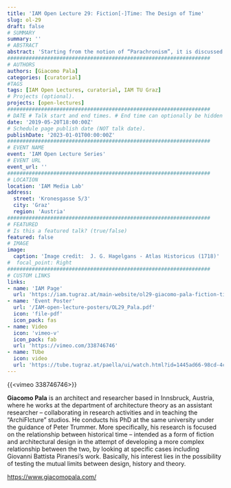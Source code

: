 ```yaml
---
title: 'IAM Open Lecture 29: Fiction[-]Time: The Design of Time'
slug: ol-29
draft: false
# SUMMARY
summary: ''
# ABSTRACT 
abstract: 'Starting from the notion of “Parachronism”, it is discussed the problem of our relationship with historical time (past, present and future) as both timely and timeless. It is both at the foundation of modernity (with its post-, hyper- and meta-) and a contemporary issue as in politics, as in architecture. This presentation will try to propose and stimulate some questions on how to develop an approach to time and history that takes account of its non-linearity: a conception in which the past, the present and the future are seen as one. Then, it is discussed how architecture can be something beyond the mere building of a material object, becoming instead a cultural object, bearer of ideological, cultural, popular or mythological values.'
##################################################################
# AUTHORS 
authors: [Giacomo Pala]
categories: [curatorial]
#TAGS
tags: [IAM Open Lectures, curatorial, IAM TU Graz]
# Projects (optional).
projects: [open-lectures]
##################################################################
# DATE # Talk start and end times. # End time can optionally be hidden by prefixing the line with `#`.
date: '2019-05-20T18:00:00Z'
# Schedule page publish date (NOT talk date).
publishDate: '2023-01-01T00:00:00Z'
##################################################################
# EVENT NAME 
event: 'IAM Open Lecture Series'
# EVENT URL 
event_url: ''
##################################################################
# LOCATION 
location: 'IAM Media Lab'
address:
  street: 'Kronesgasse 5/3'
  city: 'Graz'
  region: 'Austria'
##################################################################
# FEATURED
# Is this a featured talk? (true/false)
featured: false
# IMAGE 
image:
  caption: 'Image credit:  J. G. Hagelgans - Atlas Historicus (1718)'
#  focal_point: Right
##################################################################
# CUSTOM LINKS 
links:
- name: 'IAM Page'
  url: 'https://iam.tugraz.at/main-website/ol29-giacomo-pala-fiction-time-the-design-of-time/'
- name: 'Event Poster'
  url: '/IAM-open-lecture-posters/OL29_Pala.pdf'
  icon: 'file-pdf'
  icon_pack: fas
- name: Video
  icon: 'vimeo-v'
  icon_pack: fab
  url: 'https://vimeo.com/338746746'
- name: TUbe
  icon: video
  url: 'https://tube.tugraz.at/paella/ui/watch.html?id=1445ad66-98cd-4c43-bd89-2bd48cdd741c'
---
```


{{<vimeo 338746746>}}

**Giacomo Pala** is an architect and researcher based in Innsbruck, Austria, where he works at the department of architecture theory as an assistant researcher – collaborating in research activities and in teaching the “ArchiFIcture” studios. He conducts his PhD at the same university under the guidance of Peter Trummer. More specifically, his research is focused on the relationship between historical time – intended as a form of fiction and architectural design in the attempt of developing a more complex relationship between the two, by looking at specific cases including Giovanni Battista Piranesi’s work. Basically, his interest lies in the possibility of testing the mutual limits between design, history and theory.

https://www.giacomopala.com/

<!--
IAM Open Lecture #29  
Giacomo Pala  
Fiction[-]Time: The Design of Time  
18:00 Monday May 20 2019  
IAM Media Lab, Kronesgasse 5/III

Event poster https://iam.tugraz.at/wp-content/uploads/2019/05/OL29_Pala.pdf
Original post: https://iam.tugraz.at/2019/05/ol_pala/
-->
